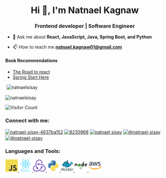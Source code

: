 
<h1 align="center">Hi 👋, I'm Natnael Kagnaw</h1>
<h3 align="center">Frontend developer | Software Engineer</h3>


- 💬 Ask me about **React, JavaScript, Java, Spring Boot, and Python**

- 📫 How to reach me **natnael.kagnaw01@gmail.com**

<h4>Book Recommendations</h4>

- [The Road to react](https://www.amazon.com/Road-learn-React-pragmatic-React-js-ebook/dp/B077HJFCQX)
- [Spring Start Here](https://www.amazon.com/Spring-Start-Here-Learn-learn/dp/1617298697)


<p>&nbsp;<img align="center" src="https://github-readme-stats.vercel.app/api?username=natnaelsisay&show_icons=true&locale=en" alt="natnaelsisay" /></p>

<p><img align="center" src="https://github-readme-streak-stats.herokuapp.com/?user=natnaelsisay&" alt="natnaelsisay" /></p>


![Visitor Count](https://profile-counter.glitch.me/natnaelsisay/count.svg)


<h3 align="left">Connect with me:</h3>
<p align="left">
<a href="https://linkedin.com/in/natnael-sisay-4637ba152" target="blank"><img align="center" src="https://raw.githubusercontent.com/rahuldkjain/github-profile-readme-generator/master/src/images/icons/Social/linked-in-alt.svg" alt="natnael-sisay-4637ba152" height="30" width="40" /></a>
<a href="https://stackoverflow.com/users/8230968" target="blank"><img align="center" src="https://raw.githubusercontent.com/rahuldkjain/github-profile-readme-generator/master/src/images/icons/Social/stack-overflow.svg" alt="8230968" height="30" width="40" /></a>
<a href="https://kaggle.com/natnael sisay" target="blank"><img align="center" src="https://raw.githubusercontent.com/rahuldkjain/github-profile-readme-generator/master/src/images/icons/Social/kaggle.svg" alt="natnael sisay" height="30" width="40" /></a>
<a href="https://medium.com/@natnael-sisay" target="blank"><img align="center" src="https://raw.githubusercontent.com/rahuldkjain/github-profile-readme-generator/master/src/images/icons/Social/medium.svg" alt="@natnael-sisay" height="30" width="40" /></a>
<a href="https://www.codewars.com/users/Natnael-Sisay" target="blank"><img align="center" src="https://www.codewars.com/packs/assets/logo.61192cf7.svg" alt="@natnael-sisay" height="30" width="40" /></a>
</p>

<h3 align="left">Languages and Tools:</h3>
<p align="left">
    <a href="https://developer.mozilla.org/en-US/docs/Web/JavaScript" target="_blank" rel="noreferrer">
        <img src="https://raw.githubusercontent.com/devicons/devicon/master/icons/javascript/javascript-original.svg" alt="javascript" width="40" height="40" />
    </a>
    <a href="https://reactjs.org/" target="_blank" rel="noreferrer"> <img src="https://raw.githubusercontent.com/devicons/devicon/master/icons/react/react-original-wordmark.svg" alt="react" width="40" height="40" /> </a>
    <a href="https://redux.js.org" target="_blank" rel="noreferrer"> <img src="https://raw.githubusercontent.com/devicons/devicon/master/icons/redux/redux-original.svg" alt="redux" width="40" height="40" /> </a>
    <a href="https://www.python.org" target="_blank" rel="noreferrer"> <img src="https://raw.githubusercontent.com/devicons/devicon/master/icons/python/python-original.svg" alt="python" width="40" height="40" /> </a>
    <a href="https://www.docker.com/" target="_blank" rel="noreferrer"> <img src="https://raw.githubusercontent.com/devicons/devicon/master/icons/docker/docker-original-wordmark.svg" alt="docker" width="40" height="40" /> </a>
    <a href="https://nodejs.org" target="_blank" rel="noreferrer"> <img src="https://raw.githubusercontent.com/devicons/devicon/master/icons/nodejs/nodejs-original-wordmark.svg" alt="nodejs" width="40" height="40" /> </a>
    <a href="https://aws.amazon.com" target="_blank" rel="noreferrer">
        <img src="https://raw.githubusercontent.com/devicons/devicon/master/icons/amazonwebservices/amazonwebservices-original-wordmark.svg" alt="aws" width="40" height="40" />
    </a><br />
</p>

